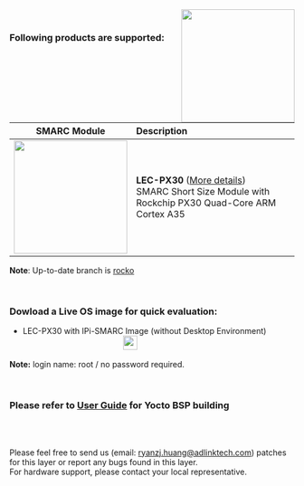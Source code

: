 <img src="https://www.linaro.org/assets/images/projects/yocto-project.png" width="200" align="right">
<br>

### Following products are supported:


|                       SMARC Module                       | Description                                                  |
| :------------------------------------------------------: | :----------------------------------------------------------- |
| <img src="https://i.imgur.com/0blWdgg.png" width="200"/> | **LEC-PX30** ([More details](https://www.adlinktech.com/Products/Computer_on_Modules/SMARC/LEC-PX30?lang=en))  <br />     SMARC Short Size Module with Rockchip PX30 Quad-Core ARM Cortex A35<br /> |


**Note**: Up-to-date branch is [rocko](https://github.com/ADLINK/meta-adlink-rockchip/tree/rocko)


<br>

### Dowload a Live OS image for quick evaluation:
<ul>
<li>
LEC-PX30 with IPi-SMARC Image (without Desktop Environment) &nbsp; &nbsp; &nbsp; &nbsp; &nbsp; &nbsp; &nbsp; &nbsp; &nbsp; &nbsp; &nbsp; &nbsp; &nbsp; &nbsp; &nbsp; &nbsp; &nbsp; &nbsp; &nbsp; &nbsp; &nbsp; &nbsp; &nbsp; &nbsp; &nbsp; &nbsp;&nbsp;&nbsp;&nbsp;&nbsp;&nbsp;&nbsp;<a href="https://drive.google.com/file/d/11Ghbd9_Af2UVl7lTM2enyA103EgH0B_G/view?usp=sharing" rel="noopener"><img src="https://cdn3.iconfinder.com/data/icons/wireless/512/4-512.png" width="25" /></a>
 </li>
</ul>

**Note:** login name: root / no password required.

<br>

### Please refer to [User Guide](https://github.com/ADLINK/meta-adlink-rockchip/wiki) for Yocto BSP building
 
<br>
<br>


Please feel free to send us (email: ryanzj.huang@adlinktech.com) patches for this layer or report any bugs found in this layer. 
<br> For hardware support, please contact your local representative.
